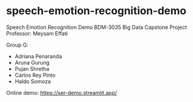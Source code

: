 # speech-emotion-recognition-demo
Speech Emotion Recognition Demo
BDM-3035 Big Data Capstone Project
Professor: Meysam Effati

Group G: 
- Adriana Penaranda
- Aruna Gurung
- Pujan Shretha
- Carlos Rey Pinto
- Haldo Somoza

Online demo: https://ser-demo.streamlit.app/
